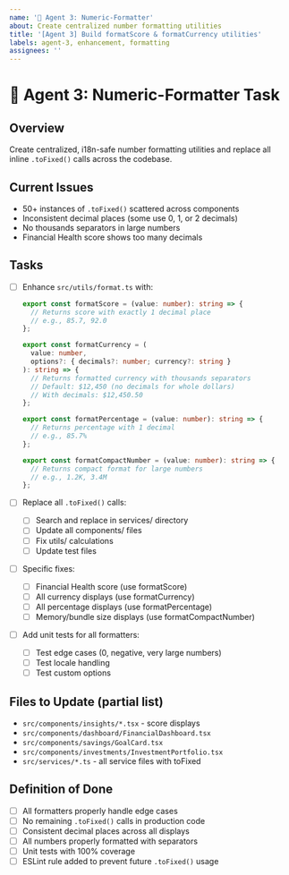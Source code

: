 ```yaml
---
name: '💯 Agent 3: Numeric-Formatter'
about: Create centralized number formatting utilities
title: '[Agent 3] Build formatScore & formatCurrency utilities'
labels: agent-3, enhancement, formatting
assignees: ''
---
```


# 💯 Agent 3: Numeric-Formatter Task

## Overview

Create centralized, i18n-safe number formatting utilities and replace all inline `.toFixed()` calls across the codebase.

## Current Issues

- 50+ instances of `.toFixed()` scattered across components
- Inconsistent decimal places (some use 0, 1, or 2 decimals)
- No thousands separators in large numbers
- Financial Health score shows too many decimals

## Tasks

- [ ] Enhance `src/utils/format.ts` with:

  ```typescript
  export const formatScore = (value: number): string => {
    // Returns score with exactly 1 decimal place
    // e.g., 85.7, 92.0
  };

  export const formatCurrency = (
    value: number,
    options?: { decimals?: number; currency?: string }
  ): string => {
    // Returns formatted currency with thousands separators
    // Default: $12,450 (no decimals for whole dollars)
    // With decimals: $12,450.50
  };

  export const formatPercentage = (value: number): string => {
    // Returns percentage with 1 decimal
    // e.g., 85.7%
  };

  export const formatCompactNumber = (value: number): string => {
    // Returns compact format for large numbers
    // e.g., 1.2K, 3.4M
  };
  ```

- [ ] Replace all `.toFixed()` calls:
  - [ ] Search and replace in services/ directory
  - [ ] Update all components/ files
  - [ ] Fix utils/ calculations
  - [ ] Update test files
- [ ] Specific fixes:
  - [ ] Financial Health score (use formatScore)
  - [ ] All currency displays (use formatCurrency)
  - [ ] All percentage displays (use formatPercentage)
  - [ ] Memory/bundle size displays (use formatCompactNumber)
- [ ] Add unit tests for all formatters:
  - [ ] Test edge cases (0, negative, very large numbers)
  - [ ] Test locale handling
  - [ ] Test custom options

## Files to Update (partial list)

- `src/components/insights/*.tsx` - score displays
- `src/components/dashboard/FinancialDashboard.tsx`
- `src/components/savings/GoalCard.tsx`
- `src/components/investments/InvestmentPortfolio.tsx`
- `src/services/*.ts` - all service files with toFixed

## Definition of Done

- [ ] All formatters properly handle edge cases
- [ ] No remaining `.toFixed()` calls in production code
- [ ] Consistent decimal places across all displays
- [ ] All numbers properly formatted with separators
- [ ] Unit tests with 100% coverage
- [ ] ESLint rule added to prevent future `.toFixed()` usage
